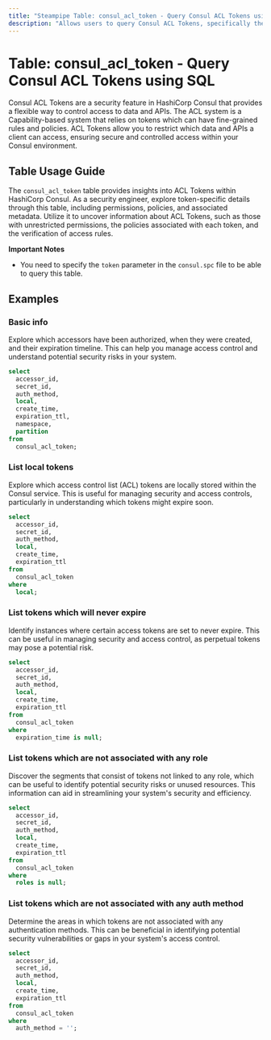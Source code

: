 ```yaml
---
title: "Steampipe Table: consul_acl_token - Query Consul ACL Tokens using SQL"
description: "Allows users to query Consul ACL Tokens, specifically the Access Control List (ACL) tokens, providing insights into security rules and permissions."
---
```


# Table: consul_acl_token - Query Consul ACL Tokens using SQL

Consul ACL Tokens are a security feature in HashiCorp Consul that provides a flexible way to control access to data and APIs. The ACL system is a Capability-based system that relies on tokens which can have fine-grained rules and policies. ACL Tokens allow you to restrict which data and APIs a client can access, ensuring secure and controlled access within your Consul environment.

## Table Usage Guide

The `consul_acl_token` table provides insights into ACL Tokens within HashiCorp Consul. As a security engineer, explore token-specific details through this table, including permissions, policies, and associated metadata. Utilize it to uncover information about ACL Tokens, such as those with unrestricted permissions, the policies associated with each token, and the verification of access rules.

**Important Notes**
- You need to specify the `token` parameter in the `consul.spc` file to be able to query this table.

## Examples

### Basic info
Explore which accessors have been authorized, when they were created, and their expiration timeline. This can help you manage access control and understand potential security risks in your system.

```sql
select
  accessor_id,
  secret_id,
  auth_method,
  local,
  create_time,
  expiration_ttl,
  namespace,
  partition
from
  consul_acl_token;
```

### List local tokens
Explore which access control list (ACL) tokens are locally stored within the Consul service. This is useful for managing security and access controls, particularly in understanding which tokens might expire soon.

```sql
select
  accessor_id,
  secret_id,
  auth_method,
  local,
  create_time,
  expiration_ttl
from
  consul_acl_token
where
  local;
```

### List tokens which will never expire
Identify instances where certain access tokens are set to never expire. This can be useful in managing security and access control, as perpetual tokens may pose a potential risk.

```sql
select
  accessor_id,
  secret_id,
  auth_method,
  local,
  create_time,
  expiration_ttl
from
  consul_acl_token
where
  expiration_time is null;
```

### List tokens which are not associated with any role
Discover the segments that consist of tokens not linked to any role, which can be useful to identify potential security risks or unused resources. This information can aid in streamlining your system's security and efficiency.

```sql
select
  accessor_id,
  secret_id,
  auth_method,
  local,
  create_time,
  expiration_ttl
from
  consul_acl_token
where
  roles is null;
```

### List tokens which are not associated with any auth method
Determine the areas in which tokens are not associated with any authentication methods. This can be beneficial in identifying potential security vulnerabilities or gaps in your system's access control.

```sql
select
  accessor_id,
  secret_id,
  auth_method,
  local,
  create_time,
  expiration_ttl
from
  consul_acl_token
where
  auth_method = '';
```